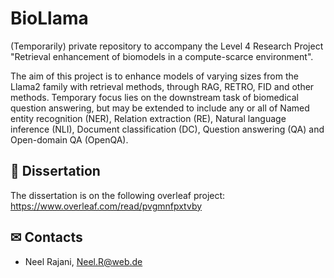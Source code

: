# BioLlama
(Temporarily) private repository to accompany the Level 4 Research Project "Retrieval enhancement of biomodels in a compute-scarce environment".

The aim of this project is to enhance models of varying sizes from the Llama2 family with retrieval methods, through RAG, RETRO, FID and other methods. Temporary focus lies on the downstream task of biomedical question answering, but may be extended to include any or all of Named entity recognition (NER), Relation extraction (RE), Natural language inference (NLI), Document classification (DC), Question answering (QA) and Open-domain QA (OpenQA).


## 🔎 Dissertation
The dissertation is on the following overleaf project: https://www.overleaf.com/read/pvgmnfpxtvby


## ✉ Contacts
* Neel Rajani, Neel.R@web.de
